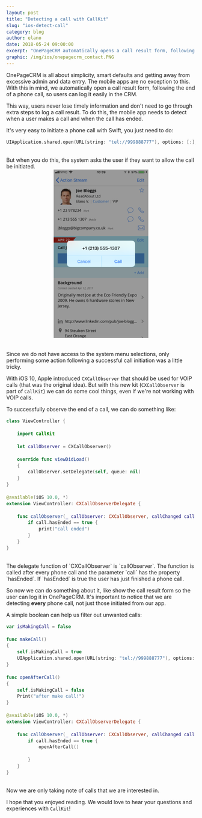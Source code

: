 ```yaml
---
layout: post
title: "Detecting a call with CallKit"
slug: "ios-detect-call"
category: blog
author: elano
date: 2018-05-24 09:00:00
excerpt: "OnePageCRM automatically opens a call result form, following the end of a phone call, so users can log it easily in the CRM."
graphic: /img/ios/onepagecrm_contact.PNG
---
```


OnePageCRM is all about simplicity, smart defaults and getting away from excessive admin and data entry. The mobile apps are no exception to this. With this in mind, we automatically open a call result form, following the end of a phone call, so users can log it easily in the CRM.

This way, users never lose timely information and don't need to go through extra steps to log a call result. To do this, the mobile app needs to detect when a user makes a call and when the call has ended.

It's very easy to initiate a phone call with Swift, you just need to do:

```swift
UIApplication.shared.open(URL(string: "tel://999888777"), options: [:], completionHandler: nil)
```

<br />
But when you do this, the system asks the user if they want to allow the call be initiated.

<div class="text-align: center">
    <img src="/img/ios/onepagecrm_contact.PNG" alt="" class="img-responsive"
     style="width: 50%; position: relative; left: 25%;" />
     <br /><br />
</div>

Since we do not have access to the system menu selections, only performing some action following a successful call initiation was a little tricky.

With iOS 10, Apple introduced `CXCallObserver` that should be used for VOIP calls (that was the original idea). But with this new kit (`CXCallObserver` is part of `CallKit`) we can do some cool things, even if we're not working with VOIP calls.

To successfully observe the end of a call, we can do something like:

```swift
class ViewController {

    import CallKit

    let callObserver = CXCallObserver()

    override func viewDidLoad()
    {
        callObserver.setDelegate(self, queue: nil)
    }
}

@available(iOS 10.0, *)
extension ViewController: CXCallObserverDelegate {

    func callObserver(_ callObserver: CXCallObserver, callChanged call: CXCall) {
        if call.hasEnded == true {
            print("call ended")
        }
    }
}
```

<br />
The delegate function of `CXCallObserver` is `callObserver`. The function is called after every phone call and the parameter `call` has the property `hasEnded`. If `hasEnded` is true the user has just finished a phone call.

So now we can do something about it, like show the call result form so the user can log it in OnePageCRM. It's important to notice that we are detecting <b>every</b> phone call, not just those initiated from our app.

A simple boolean can help us filter out unwanted calls:

```swift
var isMakingCall = false

func makeCall()
{
    self.isMakingCall = true
    UIApplication.shared.open(URL(string: "tel://999888777"), options: [:], completionHandler: nil)
}

func openAfterCall()
{
    self.isMakingCall = false
    Print("after make call!")
}

@available(iOS 10.0, *)
extension ViewController: CXCallObserverDelegate {

    func callObserver(_ callObserver: CXCallObserver, callChanged call: CXCall) {
        if call.hasEnded == true {
            openAfterCall()

        }
    }
}
```

<br />
Now we are only taking note of calls that we are interested in.

I hope that you enjoyed reading. We would love to hear your questions and experiences with `CallKit`!
